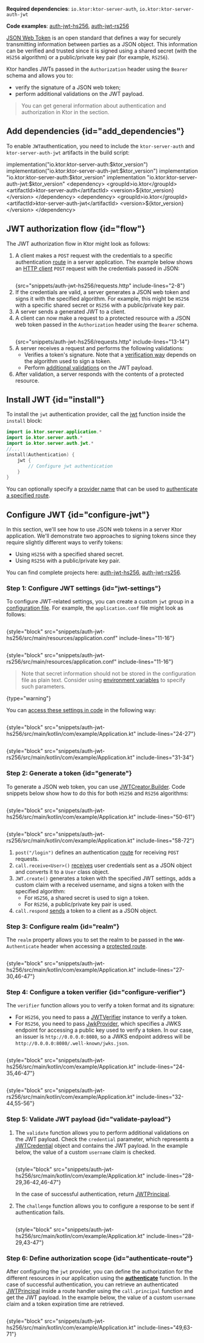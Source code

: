 [//]: # (title: JSON Web Tokens)

<show-structure for="chapter" depth="2"/>

<tldr>
<p>
<b>Required dependencies</b>: <code>io.ktor:ktor-server-auth</code>, <code>io.ktor:ktor-server-auth-jwt</code>
</p>
<p>
<b>Code examples</b>: 
<a href="https://github.com/ktorio/ktor-documentation/tree/%ktor_version%/codeSnippets/snippets/auth-jwt-hs256">auth-jwt-hs256</a>, 
<a href="https://github.com/ktorio/ktor-documentation/tree/%ktor_version%/codeSnippets/snippets/auth-jwt-rs256">auth-jwt-rs256</a>
</p>
<include from="lib.topic" element-id="native_server_not_supported"/>
</tldr>

[JSON Web Token](https://jwt.io/) is an open standard that defines a way for securely transmitting information between parties as a JSON object. This information can be verified and trusted since it is signed using a shared secret (with the `HS256` algorithm) or a public/private key pair (for example, `RS256`).

Ktor handles JWTs passed in the `Authorization` header using the `Bearer` schema and allows you to:
* verify the signature of a JSON web token;
* perform additional validations on the JWT payload.

> You can get general information about authentication and authorization in Ktor in the [](authentication.md) section.


## Add dependencies {id="add_dependencies"}
To enable `JWT`authentication, you need to include the `ktor-server-auth` and `ktor-server-auth-jwt` artifacts in the build script:

<tabs group="languages">
    <tab title="Gradle (Kotlin)" group-key="kotlin">
        <code-block lang="Kotlin" title="Sample">
            implementation("io.ktor:ktor-server-auth:$ktor_version")
            implementation("io.ktor:ktor-server-auth-jwt:$ktor_version")
        </code-block>
    </tab>
    <tab title="Gradle (Groovy)" group-key="groovy">
        <code-block lang="Groovy" title="Sample">
            implementation "io.ktor:ktor-server-auth:$ktor_version"
            implementation "io.ktor:ktor-server-auth-jwt:$ktor_version"
        </code-block>
    </tab>
    <tab title="Maven" group-key="maven">
        <code-block lang="XML" title="Sample">
&lt;dependency&gt;
&lt;groupId&gt;io.ktor&lt;/groupId&gt;
&lt;artifactId&gt;ktor-server-auth&lt;/artifactId&gt;
&lt;version&gt;${ktor_version}&lt;/version&gt;
&lt;/dependency&gt;
&lt;dependency&gt;
&lt;groupId&gt;io.ktor&lt;/groupId&gt;
&lt;artifactId&gt;ktor-server-auth-jwt&lt;/artifactId&gt;
&lt;version&gt;${ktor_version}&lt;/version&gt;
&lt;/dependency&gt;
        </code-block>
   </tab>
</tabs>


## JWT authorization flow {id="flow"}
The JWT authorization flow in Ktor might look as follows:
1. A client makes a `POST` request with the credentials to a specific authentication [route](Routing_in_Ktor.md) in a server application. The example below shows an [HTTP client](https://www.jetbrains.com/help/idea/http-client-in-product-code-editor.html) `POST` request with the credentials passed in JSON:
   ```HTTP
   ```
   {src="snippets/auth-jwt-hs256/requests.http" include-lines="2-8"}
2. If the credentials are valid, a server generates a JSON web token and signs it with the specified algorithm. For example, this might be `HS256` with a specific shared secret or `RS256` with a public/private key pair.
3. A server sends a generated JWT to a client.
4. A client can now make a request to a protected resource with a JSON web token passed in the `Authorization` header using the `Bearer` schema.
   ```HTTP
   ```
   {src="snippets/auth-jwt-hs256/requests.http" include-lines="13-14"}
5. A server receives a request and performs the following validations:
   * Verifies a token's signature. Note that a [verification way](#configure-verifier) depends on the algorithm used to sign a token.
   * Perform [additional validations](#validate-payload) on the JWT payload.
6. After validation, a server responds with the contents of a protected resource.


## Install JWT {id="install"}
To install the `jwt` authentication provider, call the [jwt](https://api.ktor.io/ktor-server/ktor-server-plugins/ktor-server-auth-jwt/io.ktor.server.auth.jwt/jwt.html) function inside the `install` block:

```kotlin
import io.ktor.server.application.*
import io.ktor.server.auth.*
import io.ktor.server.auth.jwt.*
//...
install(Authentication) {
    jwt {
        // Configure jwt authentication
    }
}
```
You can optionally specify a [provider name](authentication.md#provider-name) that can be used to [authenticate a specified route](#authenticate-route).


## Configure JWT {id="configure-jwt"}
In this section, we'll see how to use JSON web tokens in a server Ktor application. We'll demonstrate two approaches to signing tokens since they require slightly different ways to verify tokens:
* Using `HS256` with a specified shared secret. 
* Using `RS256` with a public/private key pair.

You can find complete projects here: [auth-jwt-hs256](https://github.com/ktorio/ktor-documentation/tree/%ktor_version%/codeSnippets/snippets/auth-jwt-hs256), [auth-jwt-rs256](https://github.com/ktorio/ktor-documentation/tree/%ktor_version%/codeSnippets/snippets/auth-jwt-rs256).

### Step 1: Configure JWT settings {id="jwt-settings"}

To configure JWT-related settings, you can create a custom `jwt` group in a [configuration file](Configuration-file.topic). For example, the `application.conf` file might look as follows:

<tabs group="sign-alg">
<tab title="HS256" group-key="hs256">

```
```
{style="block" src="snippets/auth-jwt-hs256/src/main/resources/application.conf" include-lines="11-16"}

</tab>
<tab title="RS256" group-key="rs256">

```
```
{style="block" src="snippets/auth-jwt-rs256/src/main/resources/application.conf" include-lines="11-16"}

</tab>
</tabs>

> Note that secret information should not be stored in the configuration file as plain text. Consider using [environment variables](Configuration-file.topic#environment-variables) to specify such parameters.
>
{type="warning"}

You can [access these settings in code](Configuration-file.topic#read-configuration-in-code) in the following way:

<tabs group="sign-alg">
<tab title="HS256" group-key="hs256">

```kotlin
```
{style="block" src="snippets/auth-jwt-hs256/src/main/kotlin/com/example/Application.kt" include-lines="24-27"}

</tab>
<tab title="RS256" group-key="rs256">

```kotlin
```
{style="block" src="snippets/auth-jwt-rs256/src/main/kotlin/com/example/Application.kt" include-lines="31-34"}

</tab>
</tabs>



### Step 2: Generate a token {id="generate"}

To generate a JSON web token, you can use [JWTCreator.Builder](https://javadoc.io/doc/com.auth0/java-jwt/latest/com/auth0/jwt/JWTCreator.Builder.html). Code snippets below show how to do this for both `HS256` and `RS256` algorithms:

<tabs group="sign-alg">
<tab title="HS256" group-key="hs256">

```kotlin
```
{style="block" src="snippets/auth-jwt-hs256/src/main/kotlin/com/example/Application.kt" include-lines="50-61"}

</tab>
<tab title="RS256" group-key="rs256">

```kotlin
```
{style="block" src="snippets/auth-jwt-rs256/src/main/kotlin/com/example/Application.kt" include-lines="58-72"}

</tab>
</tabs>

1. `post("/login")` defines an authentication [route](Routing_in_Ktor.md) for receiving `POST` requests.
2. `call.receive<User>()` [receives](serialization.md#receive_data) user credentials sent as a JSON object and converts it to a `User` class object.
3. `JWT.create()` generates a token with the specified JWT settings, adds a custom claim with a received username, and signs a token with the specified algorithm:
   * For `HS256`, a shared secret is used to sign a token.
   * For `RS256`, a public/private key pair is used.
4. `call.respond` [sends](serialization.md#send_data) a token to a client as a JSON object.



### Step 3: Configure realm {id="realm"}
The `realm` property allows you to set the realm to be passed in the `WWW-Authenticate` header when accessing a [protected route](#authenticate-route).

```kotlin
```
{style="block" src="snippets/auth-jwt-hs256/src/main/kotlin/com/example/Application.kt" include-lines="27-30,46-47"}


### Step 4: Configure a token verifier {id="configure-verifier"}

The `verifier` function allows you to verify a token format and its signature:
* For `HS256`, you need to pass a [JWTVerifier](https://www.javadoc.io/doc/com.auth0/java-jwt/latest/com/auth0/jwt/JWTVerifier.html) instance to verify a token.
* For `RS256`, you need to pass [JwkProvider](https://www.javadoc.io/doc/com.auth0/jwks-rsa/latest/com/auth0/jwk/JwkProvider.html), which specifies a JWKS endpoint for accessing a public key used to verify a token. In our case, an issuer is `http://0.0.0.0:8080`, so a JWKS endpoint address will be `http://0.0.0.0:8080/.well-known/jwks.json`.


<tabs group="sign-alg">
<tab title="HS256" group-key="hs256">

```kotlin
```
{style="block" src="snippets/auth-jwt-hs256/src/main/kotlin/com/example/Application.kt" include-lines="24-35,46-47"}

</tab>
<tab title="RS256" group-key="rs256">

```kotlin
```
{style="block" src="snippets/auth-jwt-rs256/src/main/kotlin/com/example/Application.kt" include-lines="32-44,55-56"}

</tab>
</tabs>


### Step 5: Validate JWT payload {id="validate-payload"}

1. The `validate` function allows you to perform additional validations on the JWT payload. Check the `credential` parameter, which represents a [JWTCredential](https://api.ktor.io/ktor-server/ktor-server-plugins/ktor-server-auth-jwt/io.ktor.server.auth.jwt/-j-w-t-credential/index.html) object and contains the JWT payload. In the example below, the value of a custom `username` claim is checked.
   ```kotlin
   ```
   {style="block" src="snippets/auth-jwt-hs256/src/main/kotlin/com/example/Application.kt" include-lines="28-29,36-42,46-47"}
   
   In the case of successful authentication, return [JWTPrincipal](https://api.ktor.io/ktor-server/ktor-server-plugins/ktor-server-auth-jwt/io.ktor.server.auth.jwt/-j-w-t-principal/index.html). 
2. The `challenge` function allows you to configure a response to be sent if authentication fails.
   ```kotlin
   ```
   {style="block" src="snippets/auth-jwt-hs256/src/main/kotlin/com/example/Application.kt" include-lines="28-29,43-47"}







### Step 6: Define authorization scope {id="authenticate-route"}

After configuring the `jwt` provider, you can define the authorization for the different resources in our application using the **[authenticate](authentication.md#authenticate-route)** function. In the case of successful authentication, you can retrieve an authenticated [JWTPrincipal](https://api.ktor.io/ktor-server/ktor-server-plugins/ktor-server-auth-jwt/io.ktor.server.auth.jwt/-j-w-t-principal/index.html) inside a route handler using the `call.principal` function and get the JWT payload. In the example below, the value of a custom `username` claim and a token expiration time are retrieved.

```kotlin
```
{style="block" src="snippets/auth-jwt-hs256/src/main/kotlin/com/example/Application.kt" include-lines="49,63-71"}
